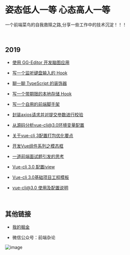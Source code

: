 # 姿态低人一等    心态高人一等

一个前端菜鸟的自我救赎之路,分享一些工作中的技术沉淀！！！

<br/>

## 2019

* [使用 GG-Editor 开发脑图应用](https://github.com/luchx/ECHI_BLOG/issues/13)

* [写一个监听键盘输入的 Hook](https://github.com/luchx/ECHI_BLOG/issues/12)

* [聊一聊 TypeScript 的装饰器](https://github.com/luchx/ECHI_BLOG/issues/11)

* [写一个带期限的本地存储 Hook](https://github.com/luchx/ECHI_BLOG/issues/10)

* [写一个自用的前端脚手架](https://github.com/luchx/ECHI_BLOG/issues/9)

* [封装axios请求并对提交参数进行校验](https://github.com/luchx/ECHI_BLOG/issues/8)

* [从源码分析vue-cli@3.0环境变量配置](https://github.com/luchx/ECHI_BLOG/issues/7)

* [关于vue-cli 3配置打包优化要点](https://github.com/luchx/ECHI_BLOG/issues/6)

* [开发Vue组件系列之模态框](https://github.com/luchx/ECHI_BLOG/issues/5)

* [一道前端面试题引发的思考](https://github.com/luchx/ECHI_BLOG/issues/4)

* [Vue-cli 3.0 配置iview](https://github.com/luchx/ECHI_BLOG/issues/3)

* [Vue-cli 3.0基础项目工程模板](https://github.com/luchx/ECHI_BLOG/issues/2)

* [vue-cli@3.0 使用及配置说明](https://github.com/luchx/ECHI_BLOG/issues/1)

<br/>

## 其他链接

* [我的掘金](https://juejin.im/user/585e36d561ff4b0058144d99/posts)

* 微信公众号：前端杂论

![image](https://github.com/luchx/ECHI_BLOG/blob/master/images/echi_qrcode.jpg?raw=true)
